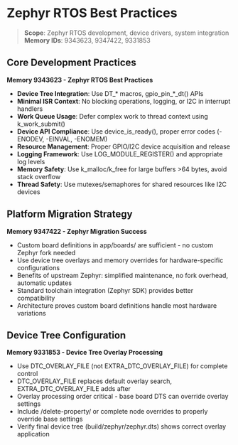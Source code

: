# Zephyr RTOS Best Practices

> **Scope**: Zephyr RTOS development, device drivers, system integration  
> **Memory IDs**: 9343623, 9347422, 9331853

## Core Development Practices

**Memory 9343623 - Zephyr RTOS Best Practices**
- **Device Tree Integration**: Use DT_* macros, gpio_pin_*_dt() APIs
- **Minimal ISR Context**: No blocking operations, logging, or I2C in interrupt handlers
- **Work Queue Usage**: Defer complex work to thread context using k_work_submit()
- **Device API Compliance**: Use device_is_ready(), proper error codes (-ENODEV, -EINVAL, -ENOMEM)
- **Resource Management**: Proper GPIO/I2C device acquisition and release
- **Logging Framework**: Use LOG_MODULE_REGISTER() and appropriate log levels
- **Memory Safety**: Use k_malloc/k_free for large buffers >64 bytes, avoid stack overflow
- **Thread Safety**: Use mutexes/semaphores for shared resources like I2C devices

## Platform Migration Strategy

**Memory 9347422 - Zephyr Migration Success**
- Custom board definitions in app/boards/ are sufficient - no custom Zephyr fork needed
- Use device tree overlays and memory overrides for hardware-specific configurations
- Benefits of upstream Zephyr: simplified maintenance, no fork overhead, automatic updates
- Standard toolchain integration (Zephyr SDK) provides better compatibility
- Architecture proves custom board definitions handle most hardware variations

## Device Tree Configuration

**Memory 9331853 - Device Tree Overlay Processing**
- Use DTC_OVERLAY_FILE (not EXTRA_DTC_OVERLAY_FILE) for complete control
- DTC_OVERLAY_FILE replaces default overlay search, EXTRA_DTC_OVERLAY_FILE adds after
- Overlay processing order critical - base board DTS can override overlay settings
- Include /delete-property/ or complete node overrides to properly override base settings
- Verify final device tree (build/zephyr/zephyr.dts) shows correct overlay application
